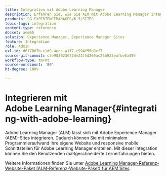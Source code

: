 ```yaml
---
title: Integration mit Adobe Learning Manager
description: Erfahren Sie, wie Sie AEM mit Adobe Learning Manager integrieren.
products: SG_EXPERIENCEMANAGER/6.5/SITES
topic-tags: integration
content-type: reference
docset: aem65
solution: Experience Manager, Experience Manager Sites
feature: Integration
role: Admin
exl-id: d6f7807b-e1d9-4ecc-a1f7-c994f55d8ef7
source-git-commit: c3e9029236734e22f5d266ac26b923eafbe0a459
workflow-type: tm+mt
source-wordcount: '80'
ht-degree: 100%

---
```


# Integrieren mit Adobe Learning Manager{#integrating-with-adobe-learning}

Adobe Learning Manager (ALM) lässt sich mit Adobe Experience Manager (AEM)-Sites integrieren. Dadurch können Sie mit minimalem Programmieraufwand Ihre eigene Website und responsive mobile Schnittstellen für Adobe Learning Manager erstellen. Mit dieser Integration können Sie den Benutzenden maßgeschneiderte Lernerfahrungen bieten.

Weitere Informationen finden Sie unter [Adobe Learning Manager-Referenz-Website-Paket (ALM-Referenz-Website-Paket) für AEM Sites](https://helpx.adobe.com/de/learning-manager/adobe-learning-manager-integration-aem.html).
